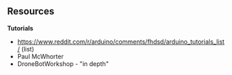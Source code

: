 

## Resources

**Tutorials**
- https://www.reddit.com/r/arduino/comments/fhdsd/arduino_tutorials_list/ (list)
- Paul McWhorter
- DroneBotWorkshop - "in depth" 